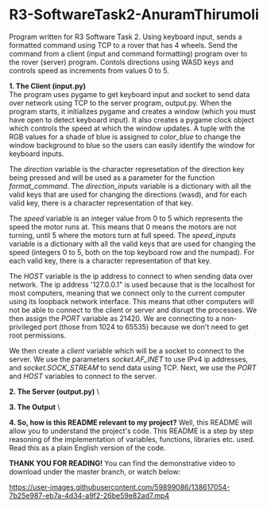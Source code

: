 # R3-SoftwareTask2-AnuramThirumoli
Program written for R3 Software Task 2. Using keyboard input, sends a formatted command using TCP to a rover that has 4 wheels. Send the command from a client (input and command formatting) program over to the rover (server) program. Contols directions using WASD keys and controls speed as increments from values 0 to 5.

**1. The Client (input.py)** \
The program uses pygame to get keyboard input and socket to send data over network using TCP to the server program, output.py. When the program starts, it initializes pygame and creates a window (which you must have open to detect keyboard input). It also creates a pygame clock object which controls the speed at which the window updates. A tuple with the RGB values for a shade of blue is assigned to *color_blue* to change the window background to blue so the users can easily identify the window for keyboard inputs.

The *direction* variable is the character represetation of the direction key being pressed and will be used as a parameter for the function *format_command*. The *direction_inputs* variable is a dictionary with all the valid keys that are used for changing the directions (wasd), and for each valid key, there is a character representation of that key.

The *speed* variable is an integer value from 0 to 5 which represents the speed the motor runs at. This means that 0 means the motors are not turning, until 5 where the motors turn at full speed. The *speed_inputs* variable is a dictionary with all the valid keys that are used for changing the speed (integers 0 to 5, both on the top keyboard row and the numpad). For each valid key, there is a character representation of that key.

The *HOST* variable is the ip address to connect to when sending data over network. The ip address '127.0.0.1" is used because that is the localhost for most computers, meaning that we connect only to the current computer using its loopback network interface. This means that other computers will not be able to connect to the client or server and disrupt the processes. We then assign the *PORT* variable as 21420. We are connecting to a non-privileged port (those from 1024 to 65535) because we don't need to get root permissions. 

We then create a *client* variable which will be a socket to connect to the server. We use the parameters *socket.AF_INET* to use IPv4 ip addresses, and *socket.SOCK_STREAM* to send data using TCP. Next, we use the *PORT* and *HOST* variables to connect to the server.



**2. The Server (output.py)** \


**3. The Output** \


**4. So, how is this README relevant to my project?**
Well, this README will allow you to understand the project's code. This README is a step by step reasoning of the implementation of variables, functions, libraries etc. used. Read this as a plain English version of the code.

**THANK YOU FOR READING!** You can find the demonstrative video to download under the master branch, or watch below:

https://user-images.githubusercontent.com/59899086/138617054-7b25e987-eb7a-4d34-a9f2-26be59e82ad7.mp4

